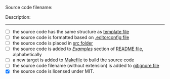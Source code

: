 Source code filename: 

Description: 

---

* [ ] the source code has the same structure as [template file](https://github.com/yaa110/Summa/blob/master/template.c)
* [ ] the source code is formatted based on [.editorconfig file](https://github.com/yaa110/Summa/blob/master/.editorconfig)
* [ ] the source code is placed in [src folder](https://github.com/yaa110/Summa/tree/master/src)
* [ ] the source code is added to [*Examples*](https://github.com/yaa110/Summa#examples) section of [README file](https://github.com/yaa110/Summa/blob/master/README.md), alphabetically
* [ ] a new target is added to [Makefile](https://github.com/yaa110/Summa/blob/master/Makefile) to build the source code
* [ ] the source code filename (without extension) is added to [gitignore file](https://github.com/yaa110/Summa/blob/master/.gitignore)
* [x] the source code is licensed under MIT.
